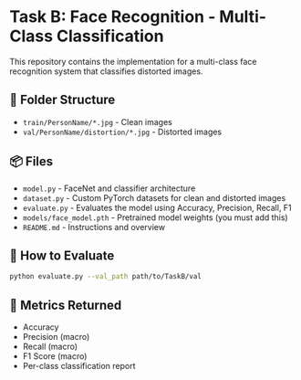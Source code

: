 
# Task B: Face Recognition - Multi-Class Classification

This repository contains the implementation for a multi-class face recognition system that classifies distorted images.

## 📁 Folder Structure
- `train/PersonName/*.jpg` - Clean images
- `val/PersonName/distortion/*.jpg` - Distorted images

## 📦 Files
- `model.py` - FaceNet and classifier architecture
- `dataset.py` - Custom PyTorch datasets for clean and distorted images
- `evaluate.py` - Evaluates the model using Accuracy, Precision, Recall, F1
- `models/face_model.pth` - Pretrained model weights (you must add this)
- `README.md` - Instructions and overview

## 🧪 How to Evaluate
```bash
python evaluate.py --val_path path/to/TaskB/val
```

## 📝 Metrics Returned
- Accuracy
- Precision (macro)
- Recall (macro)
- F1 Score (macro)
- Per-class classification report
